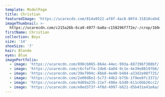 ```yaml
---
template: ModelPage
title: Christian
featuredImage: 'https://ucarecdn.com/814a9522-af8f-4ac8-80f4-31810cebd269/'
imageThumbnail: >-
  https://ucarecdn.com/c215a26b-6ca9-4977-ba0a-c158296f772e/-/crop/1604x1740/341,772/-/preview/
firstName: Christian
collection: Boys
size: '14'
shoeSize: '7'
hair: Blonde
eyes: Blue
imagePortfolio:
  - image: 'https://ucarecdn.com/890cb065-864e-44ec-993a-887396f308bf/'
  - image: 'https://ucarecdn.com/c6cfaffa-2de6-4a04-9c1e-4e39e88197b8/'
  - image: 'https://ucarecdn.com/39e7994c-8bb8-4e40-b484-a33d2e98f725/'
  - image: 'https://ucarecdn.com/2e00d8e1-5c73-44b2-b75b-1f9ee8fc3373/'
  - image: 'https://ucarecdn.com/4d69a235-21e7-498e-b3d0-611c6bb26cc2/'
  - image: 'https://ucarecdn.com/e0ed373f-4f8d-4997-b621-d5b431e41e6a/'
---
```


